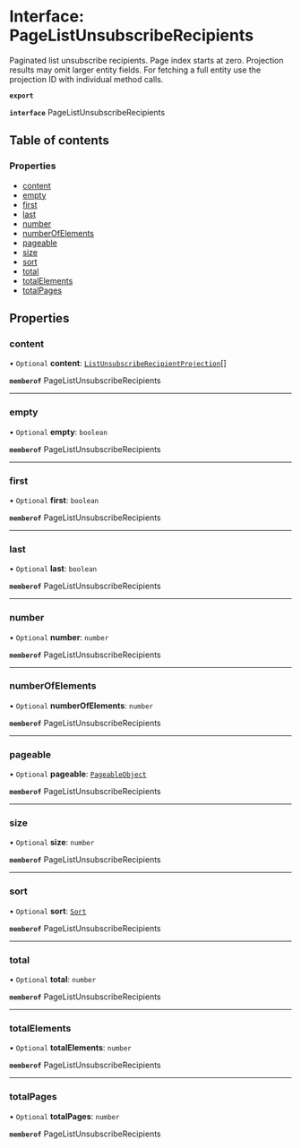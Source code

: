 # Interface: PageListUnsubscribeRecipients

Paginated list unsubscribe recipients. Page index starts at zero. Projection results may omit larger entity fields. For fetching a full entity use the projection ID with individual method calls.

**`export`**

**`interface`** PageListUnsubscribeRecipients

## Table of contents

### Properties

- [content](PageListUnsubscribeRecipients.md#content)
- [empty](PageListUnsubscribeRecipients.md#empty)
- [first](PageListUnsubscribeRecipients.md#first)
- [last](PageListUnsubscribeRecipients.md#last)
- [number](PageListUnsubscribeRecipients.md#number)
- [numberOfElements](PageListUnsubscribeRecipients.md#numberofelements)
- [pageable](PageListUnsubscribeRecipients.md#pageable)
- [size](PageListUnsubscribeRecipients.md#size)
- [sort](PageListUnsubscribeRecipients.md#sort)
- [total](PageListUnsubscribeRecipients.md#total)
- [totalElements](PageListUnsubscribeRecipients.md#totalelements)
- [totalPages](PageListUnsubscribeRecipients.md#totalpages)

## Properties

### <a id="content" name="content"></a> content

• `Optional` **content**: [`ListUnsubscribeRecipientProjection`](ListUnsubscribeRecipientProjection.md)[]

**`memberof`** PageListUnsubscribeRecipients

___

### <a id="empty" name="empty"></a> empty

• `Optional` **empty**: `boolean`

**`memberof`** PageListUnsubscribeRecipients

___

### <a id="first" name="first"></a> first

• `Optional` **first**: `boolean`

**`memberof`** PageListUnsubscribeRecipients

___

### <a id="last" name="last"></a> last

• `Optional` **last**: `boolean`

**`memberof`** PageListUnsubscribeRecipients

___

### <a id="number" name="number"></a> number

• `Optional` **number**: `number`

**`memberof`** PageListUnsubscribeRecipients

___

### <a id="numberofelements" name="numberofelements"></a> numberOfElements

• `Optional` **numberOfElements**: `number`

**`memberof`** PageListUnsubscribeRecipients

___

### <a id="pageable" name="pageable"></a> pageable

• `Optional` **pageable**: [`PageableObject`](PageableObject.md)

**`memberof`** PageListUnsubscribeRecipients

___

### <a id="size" name="size"></a> size

• `Optional` **size**: `number`

**`memberof`** PageListUnsubscribeRecipients

___

### <a id="sort" name="sort"></a> sort

• `Optional` **sort**: [`Sort`](Sort.md)

**`memberof`** PageListUnsubscribeRecipients

___

### <a id="total" name="total"></a> total

• `Optional` **total**: `number`

**`memberof`** PageListUnsubscribeRecipients

___

### <a id="totalelements" name="totalelements"></a> totalElements

• `Optional` **totalElements**: `number`

**`memberof`** PageListUnsubscribeRecipients

___

### <a id="totalpages" name="totalpages"></a> totalPages

• `Optional` **totalPages**: `number`

**`memberof`** PageListUnsubscribeRecipients
